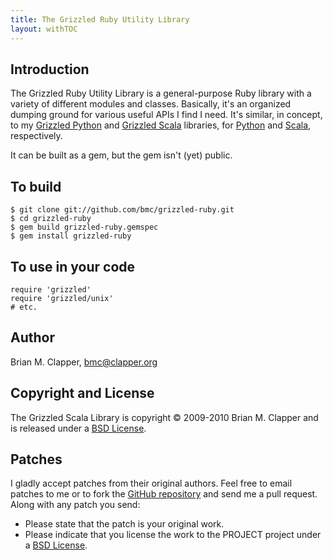 ```yaml
---
title: The Grizzled Ruby Utility Library
layout: withTOC
---
```


## Introduction

The Grizzled Ruby Utility Library is a general-purpose Ruby library
with a variety of different modules and classes. Basically, it's an
organized dumping ground for various useful APIs I find I need. It's
similar, in concept, to my [Grizzled Python][] and [Grizzled Scala][]
libraries, for [Python][] and [Scala][], respectively.

It can be built as a gem, but the gem isn't (yet) public.

## To build

    $ git clone git://github.com/bmc/grizzled-ruby.git
    $ cd grizzled-ruby
    $ gem build grizzled-ruby.gemspec
    $ gem install grizzled-ruby

## To use in your code

    require 'grizzled'
    require 'grizzled/unix'
    # etc.

## Author

Brian M. Clapper, [bmc@clapper.org][]

## Copyright and License

The Grizzled Scala Library is copyright &copy; 2009-2010 Brian M. Clapper
and is released under a [BSD License][].

## Patches

I gladly accept patches from their original authors. Feel free to email
patches to me or to fork the [GitHub repository][] and send me a pull
request. Along with any patch you send:

* Please state that the patch is your original work.
* Please indicate that you license the work to the PROJECT project
  under a [BSD License][].

[Grizzled Python]: http://software.clapper.org/grizzled/
[Grizzled Scala]: http://software.clapper.org/grizzled-scala/
[Scala]: http://www.scala-lang.org/
[Python]: http://www.python.org/
[BSD License]: license.html
[GitHub repository]: http://github.com/bmc/grizzled-ruby
[GitHub]: http://github.com/bmc/
[downloads area]: http://github.com/bmc/grizzled-ruby/downloads
[bmc@clapper.org]: mailto:bmc@clapper.org

